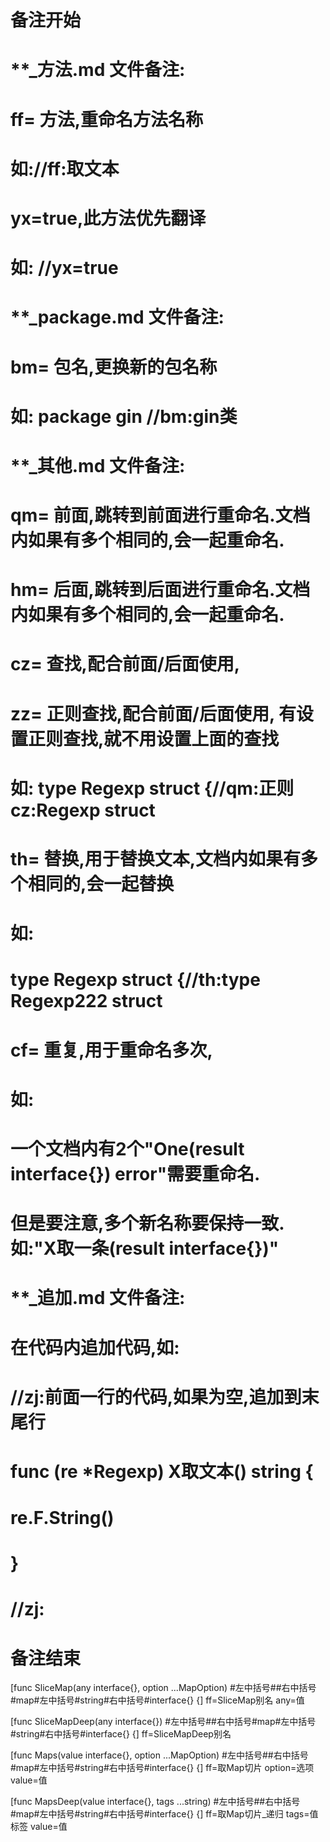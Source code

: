 # 备注开始
# **_方法.md 文件备注:
# ff= 方法,重命名方法名称
# 如://ff:取文本
#
# yx=true,此方法优先翻译
# 如: //yx=true

# **_package.md 文件备注:
# bm= 包名,更换新的包名称 
# 如: package gin //bm:gin类

# **_其他.md 文件备注:
# qm= 前面,跳转到前面进行重命名.文档内如果有多个相同的,会一起重命名.
# hm= 后面,跳转到后面进行重命名.文档内如果有多个相同的,会一起重命名.
# cz= 查找,配合前面/后面使用,
# zz= 正则查找,配合前面/后面使用, 有设置正则查找,就不用设置上面的查找
# 如: type Regexp struct {//qm:正则 cz:Regexp struct
#
# th= 替换,用于替换文本,文档内如果有多个相同的,会一起替换
# 如:
# type Regexp struct {//th:type Regexp222 struct
#
# cf= 重复,用于重命名多次,
# 如: 
# 一个文档内有2个"One(result interface{}) error"需要重命名.
# 但是要注意,多个新名称要保持一致. 如:"X取一条(result interface{})"

# **_追加.md 文件备注:
# 在代码内追加代码,如:
# //zj:前面一行的代码,如果为空,追加到末尾行
# func (re *Regexp) X取文本() string { 
# re.F.String()
# }
# //zj:
# 备注结束

[func SliceMap(any interface{}, option ...MapOption) #左中括号##右中括号#map#左中括号#string#右中括号#interface{} {]
ff=SliceMap别名
any=值

[func SliceMapDeep(any interface{}) #左中括号##右中括号#map#左中括号#string#右中括号#interface{} {]
ff=SliceMapDeep别名

[func Maps(value interface{}, option ...MapOption) #左中括号##右中括号#map#左中括号#string#右中括号#interface{} {]
ff=取Map切片
option=选项
value=值

[func MapsDeep(value interface{}, tags ...string) #左中括号##右中括号#map#左中括号#string#右中括号#interface{} {]
ff=取Map切片_递归
tags=值标签
value=值
